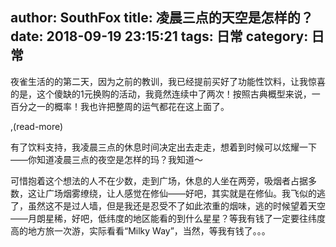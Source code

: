 author: SouthFox
title: 凌晨三点的天空是怎样的？
date: 2018-09-19 23:15:21
tags: 日常
category: 日常
---

夜雀生活的的第二天，因为之前的教训，我已经提前买好了功能性饮料，让我惊喜的是，这个傻缺的1元换购的活动，我竟然连续中了两次！按照古典概型来说，一百分之一的概率！我也许把整周的运气都花在这上面了。

,(read-more)

有了饮料支持，我凌晨三点的休息时间决定出去走走，想着到时候可以炫耀一下——你知道凌晨三点的夜空是怎样的玛？我知道～

可惜抱着这个想法的人不在少数，走到广场，休息的人坐在两旁，吸烟者占据多数，这让广场烟雾缭绕，让人感觉在修仙——好吧，其实就是在修仙。我飞似的逃了，虽然这不是过人墙，但是我还是忍受不了如此浓重的烟味，逃的时候望着天空——月朗星稀，好吧，低纬度的地区能看的到什么星星？等我有钱了一定要往纬度高的地方旅一次游，实际看看“Milky Way”，当然，等我有钱了。。。
